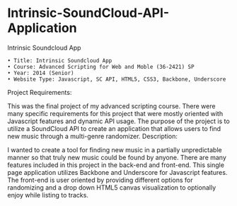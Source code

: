 Intrinsic-SoundCloud-API-Application
====================================

Intrinsic Soundcloud App

    • Title: Intrinsic Soundcloud App
    • Course: Advanced Scripting for Web and Moble (36-2421) SP
    • Year: 2014 (Senior)
    • Website Type: Javascript, SC API, HTML5, CSS3, Backbone, Underscore

Project Requirements:

This was the final project of my advanced scripting course. There were many specific requirements for this project that were mostly oriented with Javascript features and dynamic API usage. The purpose of the project is to utilize a SoundCloud API to create an application that allows users to find new music through a multi-genre randomizer.
Description:

I wanted to create a tool for finding new music in a partially unpredictable manner so that truly new music could be found by anyone. There are many features included in this project in the back-end and front-end. This single page application utilizes Backbone and Underscore for Javascript features. The front-end is user oriented by providing different options for randomizing and a drop down HTML5 canvas visualization to optionally enjoy while listing to tracks.
